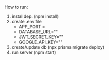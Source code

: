How to run:
1. instal dep. (npm install)
2. create .env file
    - APP_PORT = 
    - DATABASE_URL=""
    - JWT_SECRET_KEY=""
    - GOOGLE_API_KEY=""
3. create/update db (npx prisma migrate deploy)
3. run server (npm start)
